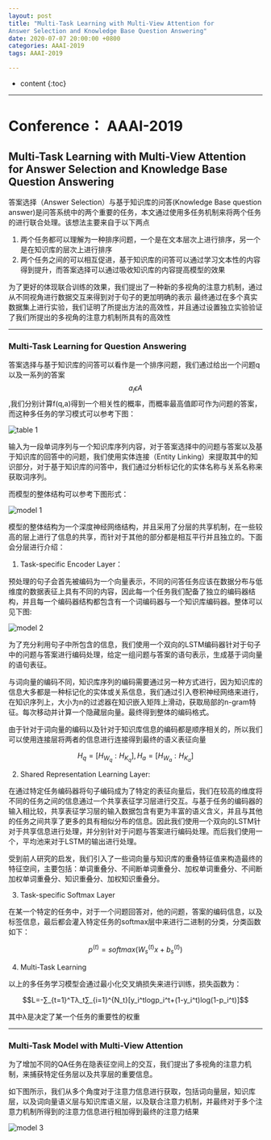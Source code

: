 ```yaml
---
layout: post
title: "Multi-Task Learning with Multi-View Attention for
Answer Selection and Knowledge Base Question Answering"
date: 2020-07-07 20:00:00 +0800 
categories: AAAI-2019
tags: AAAI-2019

---
```

* content
{:toc}
---

<!-- more -->

# Conference： AAAI-2019

## Multi-Task Learning with Multi-View Attention for Answer Selection and Knowledge Base Question Answering

答案选择（Answer Selection）与基于知识库的问答(Knowledge Base question answer)是问答系统中的两个重要的任务，本文通过使用多任务机制来将两个任务的进行联合处理。该想法主要来自于以下两点

1. 两个任务都可以理解为一种排序问题，一个是在文本层次上进行排序，另一个是在知识库的层次上进行排序
2. 两个任务之间的可以相互促进，基于知识库的问答可以通过学习文本性的内容得到提升，而答案选择可以通过吸收知识库的内容提高模型的效果

为了更好的体现联合训练的效果，我们提出了一种新的多视角的注意力机制，通过从不同视角进行数据交互来得到对于句子的更加明确的表示
最终通过在多个真实数据集上进行实验，我们证明了所提出方法的高效性，并且通过设置独立实验验证了我们所提出的多视角的注意力机制所具有的高效性

*** 

### Multi-Task Learning for Question Answering

答案选择与基于知识库的问答可以看作是一个排序问题，我们通过给出一个问题q以及一系列的答案$$a_i ϵ A$$,我们分别计算f(q,a)得到一个相关性的概率，而概率最高值即可作为问题的答案，而这种多任务的学习模式可以参考下图：

![table 1](https://s1.ax1x.com/2020/07/07/UASieH.jpg)

输入为一段单词序列与一个知识库序列内容，对于答案选择中的问题与答案以及基于知识库的回答中的问题，我们使用实体连接（Entity Linking）来提取其中的知识部分，对于基于知识库的问答中，我们通过分析标记化的实体名称与关系名称来获取词序列。

而模型的整体结构可以参考下图形式：

![model 1](https://s1.ax1x.com/2020/07/07/UApeE9.jpg)

模型的整体结构为一个深度神经网络结构，并且采用了分层的共享机制，在一些较高的层上进行了信息的共享，而针对于其他的部分都是相互平行并且独立的。下面会分层进行介绍：

1. Task-specific Encoder Layer：

预处理的句子会首先被编码为一个向量表示，不同的问答任务应该在数据分布与低维度的数据表征上具有不同的内容，因此每一个任务我们配备了独立的编码器结构，并且每一个编码器结构都包含有一个词编码器与一个知识库编码器。整体可以见下图:

![model 2](https://s1.ax1x.com/2020/07/08/UVuXbd.jpg)

为了充分利用句子中所包含的信息，我们使用一个双向的LSTM编码器针对于句子中的问题与答案进行编码处理，给定一组问题与答案的语句表示，生成基于词向量的语句表征。

与词向量的编码不同，知识库序列的编码需要通过另一种方式进行，因为知识库的信息大多都是一种标记化的实体或关系信息，我们通过引入卷积神经网络来进行，在知识序列上，大小为n的过滤器在知识嵌入矩阵上滑动，获取局部的n-gram特征。每次移动并计算一个隐藏层向量。最终得到整体的编码格式。

由于针对于词向量的编码以及针对于知识库信息的编码都是顺序相关的，所以我们可以使用连接层将两者的信息进行连接得到最终的语义表征向量

$$H_q = [H_W_q:H_K_q], H_a = [H_W_a:H_K_a]$$

2. Shared Representation Learning Layer:

在通过特定任务编码器将句子编码成为了特定的表征向量后，我们在较高的维度将不同的任务之间的信息通过一个共享表征学习层进行交互。与基于任务的编码器的输入相比较，共享表征学习层的输入数据包含有更为丰富的语义含义，并且与其他的任务之间共享了更多的具有相似分布的信息。因此我们使用一个双向的LSTM针对于共享信息进行处理，并分别针对于问题与答案进行编码处理。而后我们使用一个，平均池来对于LSTM的输出进行处理。

受到前人研究的启发，我们引入了一些词向量与知识库的重叠特征值来构造最终的特征空间，主要包括：单词重叠分、不间断单词重叠分、加权单词重叠分、不间断加权单词重叠分、知识重叠分、加权知识重叠分。

3. Task-specific Softmax Layer

在某一个特定的任务中，对于一个问题回答对，他的问题，答案的编码信息，以及标签信息，最后都会灌入特定任务的softmax层中来进行二进制的分类，分类函数如下：

$$p^{(t)}=softmax(W_s^{(t)}x+b_s^{(t)})$$

4. Multi-Task Learning 

以上的多任务学习模型会通过最小化交叉熵损失来进行训练，损失函数为：

$$L=-∑_{t=1}^Tλ_t∑_{i=1}^{N_t}[y_i^tlogp_i^t+(1-y_i^t)log(1-p_i^t)]$$

其中λ是决定了某一个任务的重要性的权重

--- 

### Multi-Task Model with Multi-View Attention

为了增加不同的QA任务在隐表征空间上的交互，我们提出了多视角的注意力机制，来捕获特定任务层以及共享层的重要信息。

如下图所示，我们从多个角度对于注意力信息进行获取，包括词向量层，知识库层，以及词向量语义层与知识库语义层，以及联合注意力机制，并最终对于多个注意力机制所得到的注意力信息进行相加得到最终的注意力结果

![model 3](https://s1.ax1x.com/2020/07/08/UVGpwD.jpg)

